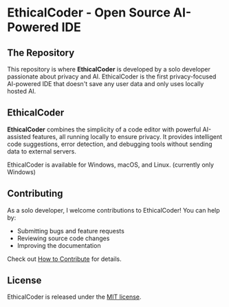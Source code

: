 # EthicalCoder - Open Source AI-Powered IDE

## The Repository

This repository is where **EthicalCoder** is developed by a solo developer passionate about privacy and AI. EthicalCoder is the first privacy-focused AI-powered IDE that doesn't save any user data and only uses locally hosted AI.

## EthicalCoder

**EthicalCoder** combines the simplicity of a code editor with powerful AI-assisted features, all running locally to ensure privacy. It provides intelligent code suggestions, error detection, and debugging tools without sending data to external servers.

EthicalCoder is available for Windows, macOS, and Linux. (currently only Windows)

## Contributing

As a solo developer, I welcome contributions to EthicalCoder! You can help by:

* Submitting bugs and feature requests
* Reviewing source code changes
* Improving the documentation

Check out [How to Contribute](CONTRIBUTING.md) for details.

## License

EthicalCoder is released under the [MIT license](LICENSE.txt).
